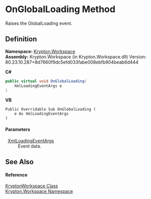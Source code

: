 # OnGlobalLoading Method


Raises the GlobalLoading event.



## Definition
**Namespace:** <a href="0dbf488f-9676-a1e5-a949-1b4bcea03d52.md">Krypton.Workspace</a>  
**Assembly:** Krypton.Workspace (in Krypton.Workspace.dll) Version: 80.23.10.287+8d7660f9dc5efd033fabe008ebfb904beab6d444

**C#**
``` C#
public virtual void OnGlobalLoading(
	XmlLoadingEventArgs e
)
```
**VB**
``` VB
Public Overridable Sub OnGlobalLoading ( 
	e As XmlLoadingEventArgs
)
```



#### Parameters
<dl><dt>  <a href="b667710b-da2d-7668-570f-a5c6926f0703.md">XmlLoadingEventArgs</a></dt><dd>Event data.</dd></dl>

## See Also


#### Reference
<a href="a977050a-c9d5-1360-9b5d-5a07a77ae65c.md">KryptonWorkspace Class</a>  
<a href="0dbf488f-9676-a1e5-a949-1b4bcea03d52.md">Krypton.Workspace Namespace</a>  
